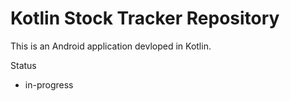 # Kotlin Stock Tracker Repository

This is an Android application devloped in Kotlin.

Status 
- in-progress
